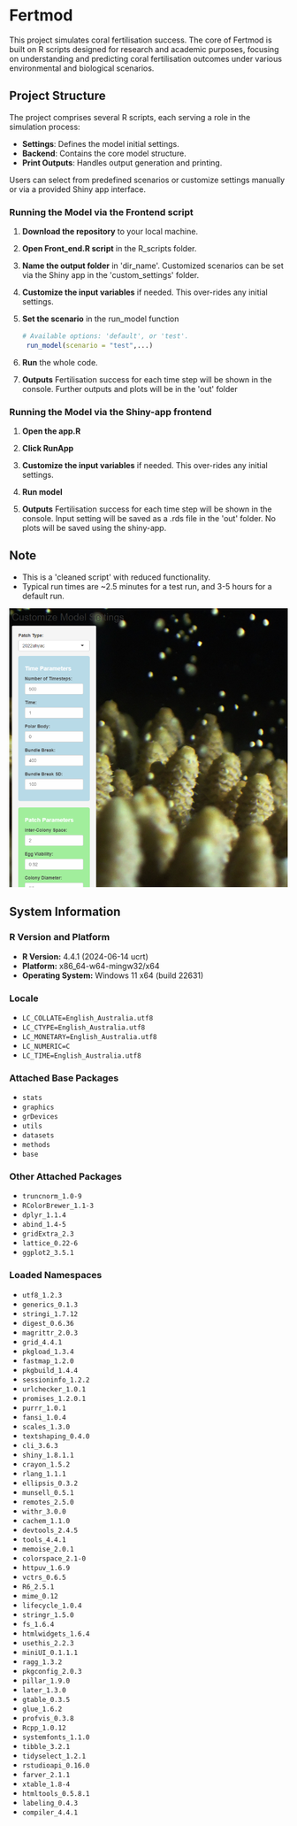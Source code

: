
# Fertmod

<!-- badges: start -->
<!-- badges: end -->

This project simulates coral fertilisation success. The core of Fertmod is built on R scripts designed for research and academic purposes, focusing on understanding and predicting coral fertilisation outcomes under various environmental and biological scenarios.

## Project Structure

The project comprises several R scripts, each serving a role in the simulation process:
- **Settings**: Defines the model initial settings.
- **Backend**: Contains the core model structure.
- **Print Outputs**: Handles output generation and printing.

Users can select from predefined scenarios or customize settings manually or via a provided Shiny app interface.

### Running the Model via the Frontend script

1. **Download the repository** to your local machine.

2. **Open Front_end.R script** in the R_scripts folder.

3. **Name the output folder** in 'dir_name'. Customized scenarios can be set via the Shiny app in the 'custom_settings' folder.

4. **Customize the input variables** if needed. This over-rides any initial settings.

5. **Set the scenario** in the run_model function

   ```r
   # Available options: 'default', or 'test'.
    run_model(scenario = "test",...)
   
   ```
6. **Run** the whole code.

7. **Outputs** Fertilisation success for each time step will be shown in the console. Further outputs and plots will be in the 'out' folder

### Running the Model via the Shiny-app frontend

1. **Open the app.R** 

2. **Click RunApp** 

3. **Customize the input variables** if needed. This over-rides any initial settings.

4. **Run model**

5. **Outputs** Fertilisation success for each time step will be shown in the console. Input setting will be saved as a .rds file in the 'out' folder. No plots will be saved using the shiny-app.


## Note

 - This is a 'cleaned script' with reduced functionality. 
 - Typical run times are ~2.5 minutes for a test run, and 3-5 hours for a default run. 



![Screenshot of Shiny App](https://raw.githubusercontent.com/gerard-ricardo/fert-model/main/scratch/Screenshot%202024-03-27%20092933.png
)


## System Information

### R Version and Platform
- **R Version:** 4.4.1 (2024-06-14 ucrt)  
- **Platform:** x86_64-w64-mingw32/x64  
- **Operating System:** Windows 11 x64 (build 22631)  

### Locale
- `LC_COLLATE=English_Australia.utf8`  
- `LC_CTYPE=English_Australia.utf8`  
- `LC_MONETARY=English_Australia.utf8`  
- `LC_NUMERIC=C`  
- `LC_TIME=English_Australia.utf8`  

### Attached Base Packages
- `stats`  
- `graphics`  
- `grDevices`  
- `utils`  
- `datasets`  
- `methods`  
- `base`  

### Other Attached Packages
- `truncnorm_1.0-9`  
- `RColorBrewer_1.1-3`  
- `dplyr_1.1.4`  
- `abind_1.4-5`  
- `gridExtra_2.3`  
- `lattice_0.22-6`  
- `ggplot2_3.5.1`  

### Loaded Namespaces
- `utf8_1.2.3`  
- `generics_0.1.3`  
- `stringi_1.7.12`  
- `digest_0.6.36`  
- `magrittr_2.0.3`  
- `grid_4.4.1`  
- `pkgload_1.3.4`  
- `fastmap_1.2.0`  
- `pkgbuild_1.4.4`  
- `sessioninfo_1.2.2`  
- `urlchecker_1.0.1`  
- `promises_1.2.0.1`  
- `purrr_1.0.1`  
- `fansi_1.0.4`  
- `scales_1.3.0`  
- `textshaping_0.4.0`  
- `cli_3.6.3`  
- `shiny_1.8.1.1`  
- `crayon_1.5.2`  
- `rlang_1.1.1`  
- `ellipsis_0.3.2`  
- `munsell_0.5.1`  
- `remotes_2.5.0`  
- `withr_3.0.0`  
- `cachem_1.1.0`  
- `devtools_2.4.5`  
- `tools_4.4.1`  
- `memoise_2.0.1`  
- `colorspace_2.1-0`  
- `httpuv_1.6.9`  
- `vctrs_0.6.5`  
- `R6_2.5.1`  
- `mime_0.12`  
- `lifecycle_1.0.4`  
- `stringr_1.5.0`  
- `fs_1.6.4`  
- `htmlwidgets_1.6.4`  
- `usethis_2.2.3`  
- `miniUI_0.1.1.1`  
- `ragg_1.3.2`  
- `pkgconfig_2.0.3`  
- `pillar_1.9.0`  
- `later_1.3.0`  
- `gtable_0.3.5`  
- `glue_1.6.2`  
- `profvis_0.3.8`  
- `Rcpp_1.0.12`  
- `systemfonts_1.1.0`  
- `tibble_3.2.1`  
- `tidyselect_1.2.1`  
- `rstudioapi_0.16.0`  
- `farver_2.1.1`  
- `xtable_1.8-4`  
- `htmltools_0.5.8.1`  
- `labeling_0.4.3`  
- `compiler_4.4.1`  
